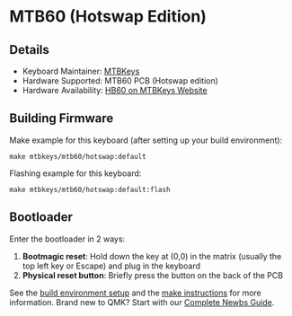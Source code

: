 # MTB60 (Hotswap Edition)

## Details

* Keyboard Maintainer: [MTBKeys](https://mtbkeys.com/)
* Hardware Supported: MTB60 PCB (Hotswap edition)
* Hardware Availability: [HB60 on MTBKeys Website](https://mtbkeys.com/)

## Building Firmware

Make example for this keyboard (after setting up your build environment):

    make mtbkeys/mtb60/hotswap:default

Flashing example for this keyboard:

    make mtbkeys/mtb60/hotswap:default:flash

## Bootloader

Enter the bootloader in 2 ways:

1. **Bootmagic reset**: Hold down the key at (0,0) in the matrix (usually the top left key or Escape) and plug in the keyboard
2. **Physical reset button**: Briefly press the button on the back of the PCB

See the [build environment setup](https://docs.qmk.fm/#/getting_started_build_tools) and the [make instructions](https://docs.qmk.fm/#/getting_started_make_guide) for more information. Brand new to QMK? Start with our [Complete Newbs Guide](https://docs.qmk.fm/#/newbs).
